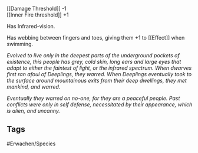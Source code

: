 [[Damage Threshold]] -1  
[[Inner Fire threshold]] +1

Has Infrared-vision.

Has webbing between fingers and toes, giving them +1 to [[Effect]] when swimming.

_Evolved to live only in the deepest parts of the underground pockets of existence, this people has grey, cold skin, long ears and large eyes that adapt to either the faintest of light, or the infrared spectrum. When dwarves first ran afoul of Deeplings, they warred. When Deeplings eventually took to the surface around mountainous exits from their deep dwellings, they met mankind, and warred._

_Eventually they warred on no-one, for they are a peaceful people. Past conflicts were only in self defense, necessitated by their appearance, which is alien, and uncanny._

## Tags
#Erwachen/Species
